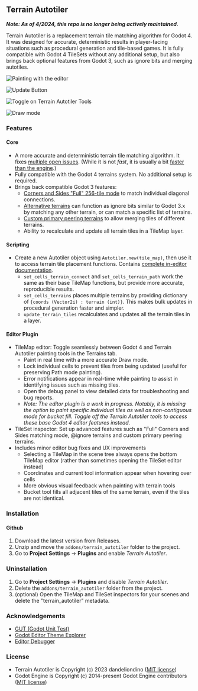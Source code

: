 ## Terrain Autotiler

***Note: As of 4/2024, this repo is no longer being actively maintained.***

Terrain Autotiler is a replacement terrain tile matching algorithm for Godot 4. It was designed for accurate, deterministic results in player-facing situations such as procedural generation and tile-based games. It is fully compatible with Godot 4 TileSets without any additional setup, but also brings back optional features from Godot 3, such as ignore bits and merging autotiles.

![Painting with the editor](https://raw.githubusercontent.com/wiki/dandeliondino/terrain-autotiler/media/intro/intro_01_paint_with_editor.gif)

![Update Button](https://raw.githubusercontent.com/wiki/dandeliondino/terrain-autotiler/media/intro/intro_02_update_button.gif)

![Toggle on Terrain Autotiler Tools](https://raw.githubusercontent.com/wiki/dandeliondino/terrain-autotiler/media/intro/intro_03_toggle_on_tools.gif)

![Draw mode](https://raw.githubusercontent.com/wiki/dandeliondino/terrain-autotiler/media/intro/intro_04_draw_mode.gif)

### Features
#### Core
- A more accurate and deterministic terrain tile matching algorithm. It fixes [multiple open issues](https://github.com/dandeliondino/terrain-autotiler/wiki/Godot-4-Issues-and-Proposals). (While it is not *fast*, it is usually a bit [faster than the engine](https://github.com/dandeliondino/terrain-autotiler/wiki/Performance-vs-Engine).)
- Fully compatible with the Godot 4 terrains system. No additional setup is required.
- Brings back compatible Godot 3 features:
    - [Corners and Sides "Full" 256-tile mode](https://github.com/dandeliondino/terrain-autotiler/wiki/Additional-Features#corners-and-sides-match-modes) to match individual diagonal connections.
    - [Alternative terrains](https://github.com/dandeliondino/terrain-autotiler/wiki/Additional-Features#alternative-terrains) can function as ignore bits similar to Godot 3.x by matching any other terrain, or can match a specific list of terrains.
    - [Custom primary peering terrains](https://github.com/dandeliondino/terrain-autotiler/wiki/Additional-Features#primary-peering-terrains) to allow merging tiles of different terrains.
    - Ability to recalculate and update all terrain tiles in a TileMap layer.

#### Scripting
- Create a new Autotiler object using `Autotiler.new(tile_map)`, then use it to access terrain tile placement functions. Contains [complete in-editor documentation](https://github.com/dandeliondino/terrain-autotiler/wiki/Scripting).
    - `set_cells_terrain_connect` and `set_cells_terrain_path` work the same as their base TileMap functions, but provide more accurate, reproducible results.
    - `set_cells_terrains` places multiple terrains by providing dictionary of `{coords (Vector2i) : terrain (int)}`. This makes bulk updates in procedural generation faster and simpler.
    - `update_terrain_tiles` recalculates and updates all the terrain tiles in a layer.

#### Editor Plugin
- TileMap editor: Toggle seamlessly between Godot 4 and Terrain Autotiler painting tools in the Terrains tab.
    - Paint in real time with a more accurate Draw mode.
    - Lock individual cells to prevent tiles from being updated (useful for preserving Path mode painting).
    - Error notifications appear in real-time while painting to assist in identifying issues such as missing tiles.
    - Open the debug panel to view detailed data for troubleshooting and bug reports.
    - *Note: The editor plugin is a work in progress. Notably, it is missing the option to paint specific individual tiles as well as non-contiguous mode for bucket fill. Toggle off the Terrain Autotiler tools to access these base Godot 4 editor features instead.*
- TileSet inspector: Set up advanced features such as "Full" Corners and Sides matching mode, @ignore terrains and custom primary peering terrains.
- Includes minor editor bug fixes and UX improvements
    - Selecting a TileMap in the scene tree always opens the bottom TileMap editor (rather than sometimes opening the TileSet editor instead)
    - Coordinates and current tool information appear when hovering over cells
    - More obvious visual feedback when painting with terrain tools
    - Bucket tool fills all adjacent tiles of the same terrain, even if the tiles are not identical.


### Installation
#### Github
1. Download the latest version from Releases.
2. Unzip and move the `addons/terrain_autotiler` folder to the project.
3. Go to **Project Settings** -> **Plugins** and enable *Terrain Autotiler*.

### Uninstallation
1. Go to **Project Settings** -> **Plugins** and disable *Terrain Autotiler*.
2. Delete the `addons/terrain_autotiler` folder from the project.
3. (optional) Open the TileMap and TileSet inspectors for your scenes and delete the "terrain_autotiler" metadata.


### Acknowledgements
- [GUT (Godot Unit Test)](https://github.com/bitwes/Gut)
- [Godot Editor Theme Explorer](https://github.com/YuriSizov/godot-editor-theme-explorer)
- [Editor Debugger](https://github.com/Zylann/godot_editor_debugger_plugin)

### License
- Terrain Autotiler is Copyright (c) 2023 dandeliondino ([MIT license](https://github.com/dandeliondino/terrain-autotiler/blob/main/LICENSE))
- Godot Engine is Copyright (c) 2014-present Godot Engine contributors ([MIT license](https://github.com/godotengine/godot/blob/master/LICENSE.txt))
